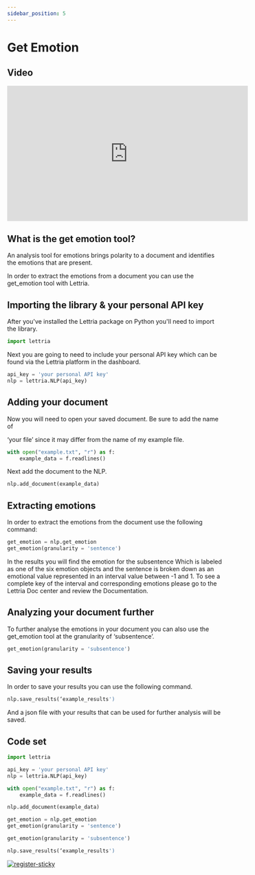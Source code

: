 ```yaml
---
sidebar_position: 5
---
```


# Get Emotion

## Video

<iframe width="560" height="315" src="https://www.youtube.com/embed/8eIYDEbNBNc" title="YouTube video player" frameborder="0" allow="accelerometer; autoplay; clipboard-write; encrypted-media; gyroscope; picture-in-picture" allowfullscreen></iframe>

## What is the get emotion tool?

An analysis tool for emotions brings polarity to a document and identifies the emotions that are present.

In order to extract the emotions from a document you can use the get_emotion tool with Lettria.

## Importing the library & your personal API key

After you've installed the Lettria package on Python you'll need to import the library.

```python
import lettria
```

Next you are going to need to include your personal API key which can be found via the Lettria platform in the dashboard.

```python
api_key = 'your personal API key'
nlp = lettria.NLP(api_key)
```

## Adding your document

Now you will need to open your saved document. Be sure to add the name of

‘your file’ since it may differ from the name of my example file.

```python
with open("example.txt", "r") as f:
	example_data = f.readlines()
```

Next add the document to the NLP.

```python
nlp.add_document(example_data)
```

## Extracting emotions

In order to extract the emotions from the document use the following command:

```python
get_emotion = nlp.get_emotion
get_emotion(granularity = 'sentence')
```

In the results you will find the emotion for the subsentence Which is labeled as one of the six emotion objects and the sentence is broken down as an emotional value represented in an interval value between -1 and 1. To see a complete key of the interval and corresponding emotions please go to the Lettria Doc center and review the Documentation.

## Analyzing your document further

To further analyse the emotions in your document you can also use the get_emotion tool at the granularity of ‘subsentence’.

```python
get_emotion(granularity = 'subsentence')
```

## Saving your results

In order to save your results you can use the following command.

```python
nlp.save_results(‘example_results')
```

And a json file with your results that can be used for further analysis will be saved.

## Code set

```python
import lettria

api_key = 'your personal API key'
nlp = lettria.NLP(api_key)

with open("example.txt", "r") as f:
	example_data = f.readlines()

nlp.add_document(example_data)

get_emotion = nlp.get_emotion
get_emotion(granularity = 'sentence')

get_emotion(granularity = 'subsentence')

nlp.save_results(‘example_results')
```
[![register-sticky](/img/register-sticky.png)](https://app.lettria.com/signup)